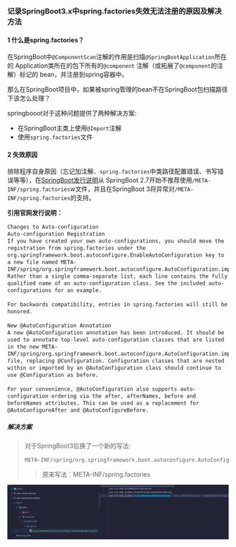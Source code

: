 ### 记录SpringBoot3.x中spring.factories失效无法注册的原因及解决方法

#### 1 什么是spring.factories？

 在SpringBoot中`@ComponentScan`注解的作用是扫描`@SpringBootApplication`所在的 Application类所在的包下所有的`@component`
注解（或拓展了`@component`的注解）标记的 bean，并注册到spring容器中。

 那么在SpringBoot项目中，如果被spring管理的bean不在SpringBoot包扫描路径下该怎么处理？

springbooot对于这种问题提供了两种解决方案:

+ 在SpringBoot主类上使用`@Import`注解
+ 使用`spring.factories`文件

#### 2 失效原因

 排除程序自身原因（忘记加注解、`spring.factories`中类路径配置错误、书写错误等等），在[SpringBoot发行说明](https://github.com/spring-projects/spring-boot/wiki/Spring-Boot-2.7-Release-Notes#changes-to-auto-configuration)从
SpringBoot 2.7开始不推荐使用`/META-INF/spring.factories`w文件，并且在SpringBoot 3将异常对`/META-INF/spring.factories`的支持。

**引用官网发行说明：**

~~~
Changes to Auto-configuration
Auto-configuration Registration
If you have created your own auto-configurations, you should move the registration from spring.factories under the org.springframework.boot.autoconfigure.EnableAutoConfiguration key to a new file named META-INF/spring/org.springframework.boot.autoconfigure.AutoConfiguration.imports. Rather than a single comma-separate list, each line contains the fully qualified name of an auto-configuration class. See the included auto-configurations for an example.

For backwards compatibility, entries in spring.factories will still be honored.

New @AutoConfiguration Annotation
A new @AutoConfiguration annotation has been introduced. It should be used to annotate top-level auto-configuration classes that are listed in the new META-INF/spring/org.springframework.boot.autoconfigure.AutoConfiguration.imports file, replacing @Configuration. Configuration classes that are nested within or imported by an @AutoConfiguration class should continue to use @Configuration as before.

For your convenience, @AutoConfiguration also supports auto-configuration ordering via the after, afterNames, before and beforeNames attributes. This can be used as a replacement for @AutoConfigureAfter and @AutoConfigureBefore.
~~~



##### 解决方案

> 对于SpringBoot3后换了一个新的写法:
>
> ```sh
> META-INF/spring/org.springframework.boot.autoconfigure.AutoConfiguration.imports
> ```
>
> > 原来写法：META-INF/spring.factories
>


![](../resources/images/springboot3.x中spring.factories失效无法注册的原因及解决方法.png)
